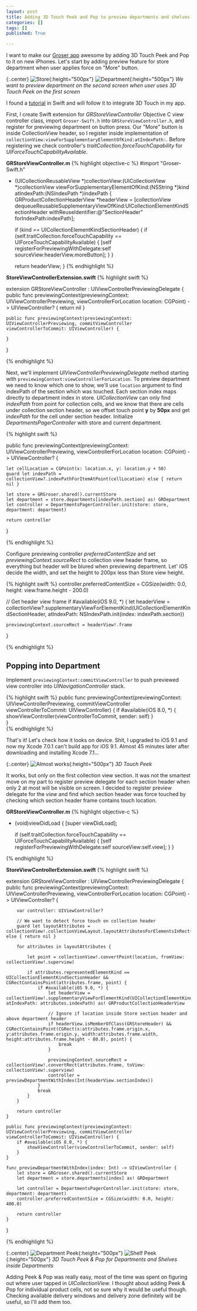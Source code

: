```yaml
---
layout: post
title: Adding 3D Touch Peek and Pop to preview departments and shelves in our iOS app
categories: []
tags: []
published: True

---
```


I want to make our [Groser app](https://itunes.apple.com/en/app/groser/id915288141) awesome by adding 3D Touch Peek and Pop to it on new iPhones. Let's start by adding preview feature for store department when user applies force on "More" button.

{:.center}
![Store](/assets/3d-touch/store-1.png){:height="500px"}
![Department](/assets/3d-touch/department-1.png){:height="500px"}
*We want to preview department on the second screen when user uses 3D Touch Peek on the first screen*

I found a [tutorial](http://www.the-nerd.be/2015/10/06/3d-touch-peek-and-pop-tutorial/) in Swift and will follow it to integrate 3D Touch in my app.

First, I create Swift extension for _GRStoreViewController_ Objective C view controller class, import `Groser-Swift.h` into `GRStoreViewController.h`, and register for previewing department on button press. Our "More" button is inside CollectionView header, so I register inside implementation of `collectionView:viewForSupplementaryElementOfKind:atIndexPath:`. Before registering we check controller's _traitCollection.forceTouchCapability_ for _UIForceTouchCapabilityAvailable_.

**GRStoreViewController.m**
{% highlight objective-c %}
#import "Groser-Swift.h"

- (UICollectionReusableView *)collectionView:(UICollectionView *)collectionView viewForSupplementaryElementOfKind:(NSString *)kind atIndexPath:(NSIndexPath *)indexPath
{
    GRProductCollectionHeaderView *headerView = [collectionView dequeueReusableSupplementaryViewOfKind:UICollectionElementKindSectionHeader withReuseIdentifier:@"SectionHeader" forIndexPath:indexPath];

    if (kind == UICollectionElementKindSectionHeader) {
      if (self.traitCollection.forceTouchCapability == UIForceTouchCapabilityAvailable) {
          [self registerForPreviewingWithDelegate:self sourceView:headerView.moreButton];
      }
    }

    return headerView;
}
{% endhighlight %}

**StoreViewControllerExtension.swift**
{% highlight swift %}

extension GRStoreViewController : UIViewControllerPreviewingDelegate {
    public func previewingContext(previewingContext: UIViewControllerPreviewing, viewControllerForLocation location: CGPoint) -> UIViewController? {
        return nil
    }
    
    public func previewingContext(previewingContext: UIViewControllerPreviewing, commitViewController viewControllerToCommit: UIViewController) {
        
    }   
}

{% endhighlight %}

Next, we'll implement _UIViewControllerPreviewingDelegate_ method starting with `previewingContext:viewControllerForLocation`. To preview department we need to know which one to show, we'll use `location` argument to find indexPath of the section which was touched. Each section index maps directly to department index in store. _UICollectionView_ can only find _indexPath_ from point for collection cells, and we know that there are cells under collection section header, so we offset touch point **y** by **50px** and get _indexPath_ for the cell under section header. Initialize _DepartmentsPagerController_ with store and current department.

{% highlight swift %}

public func previewingContext(previewingContext: UIViewControllerPreviewing, viewControllerForLocation location: CGPoint) -> UIViewController? {
    
    let cellLocation = CGPoint(x: location.x, y: location.y + 50)
    guard let indexPath = collectionView?.indexPathForItemAtPoint(cellLocation) else { return nil }
    
    let store = GRGroser.shared().currentStore
    let department = store.departments[indexPath.section] as! GRDepartment
    let controller = DepartmentsPagerController.init(store: store, department: department)
    
    return controller
}

{% endhighlight %}

Configure previewing controller _preferredContentSize_ and set _previewingContext.sourceRect_ to collection view header frame, so everything but header will be blured when previewing department. Let' iOS decide the width, and set the height to 200px less than Store view height.

{% highlight swift %}
controller.preferredContentSize = CGSize(width: 0.0, height: view.frame.height - 200.0)

// Get header view frame
if #available(iOS 9.0, *) {
    let headerView = collectionView?.supplementaryViewForElementKind(UICollectionElementKindSectionHeader, atIndexPath: NSIndexPath.init(index: indexPath.section))
    
    previewingContext.sourceRect = headerView!.frame
}

{% endhighlight %}

## Popping into Department

Implement `previewingContext:commitViewController` to push previewed view controller into _UINavigationController_ stack.

{% highlight swift %}
public func previewingContext(previewingContext: UIViewControllerPreviewing, commitViewController viewControllerToCommit: UIViewController) {
    if #available(iOS 8.0, *) {
        showViewController(viewControllerToCommit, sender: self)
    }    
}   
{% endhighlight %}

That's it! Let's check how it looks on device. Shit, I upgraded to iOS 9.1 and now my Xcode 7.0.1 can't build app for iOS 9.1. Almost 45 minutes later after downloading and installing Xcode 7.1...

{:.center}
![Almost works](/assets/3d-touch/almost.png){:height="500px"}
*3D Touch Peek*

It works, but only on the first collection view section. It was not the smartest move on my part to register preview delegate for each section header when only 2 at most will be visible on screen. I decided to register preview delegate for the _view_ and find which section header was force touched by checking which section header frame contains touch location.

**GRStoreViewController.m**
{% highlight objective-c %}

- (void)viewDidLoad {
    [super viewDidLoad];

    if (self.traitCollection.forceTouchCapability == UIForceTouchCapabilityAvailable) {
        [self registerForPreviewingWithDelegate:self sourceView:self.view];
    }
}

{% endhighlight %}

**StoreViewControllerExtension.swift**
{% highlight swift %}

extension GRStoreViewController : UIViewControllerPreviewingDelegate {
    public func previewingContext(previewingContext: UIViewControllerPreviewing, viewControllerForLocation location: CGPoint) -> UIViewController? {
        
        var controller: UIViewController?
        
        // We want to detect force touch on collection header
        guard let layoutAttributes = collectionView!.collectionViewLayout.layoutAttributesForElementsInRect(collectionView!.bounds) else { return nil }
        
        for attributes in layoutAttributes {

            let point = collectionView!.convertPoint(location, fromView: collectionView!.superview)
            
            if attributes.representedElementKind == UICollectionElementKindSectionHeader && CGRectContainsPoint(attributes.frame, point) {
                if #available(iOS 9.0, *) {
                    let headerView = collectionView!.supplementaryViewForElementKind(UICollectionElementKindSectionHeader, atIndexPath: attributes.indexPath) as! GRProductCollectionHeaderView

                    // Ignore if location inside Store section header and above department header
                    if headerView.isMemberOfClass(GRStoreHeader) && CGRectContainsPoint(CGRect(x:attributes.frame.origin.x, y:attributes.frame.origin.y, width:attributes.frame.width, height:attributes.frame.height - 80.0), point) {
                        break
                    }
                    
                    previewingContext.sourceRect = collectionView!.convertRect(attributes.frame, toView: collectionView!.superview)
                    controller = previewDepartmentWithIndex(Int(headerView.sectionIndex))
                }
                break
            }
        }
        
        return controller
    }
    
    public func previewingContext(previewingContext: UIViewControllerPreviewing, commitViewController viewControllerToCommit: UIViewController) {
        if #available(iOS 8.0, *) {
            showViewController(viewControllerToCommit, sender: self)
        }
    }
    
    func previewDepartmentWithIndex(index: Int) -> UIViewController {
        let store = GRGroser.shared().currentStore
        let department = store.departments[index] as! GRDepartment
        
        let controller = DepartmentsPagerController.init(store: store, department: department)
        controller.preferredContentSize = CGSize(width: 0.0, height: 400.0)
        
        return controller
    }
}

{% endhighlight %}

{:.center}
![Department Peek](/assets/3d-touch/department-peek.png){:height="500px"}
![Shelf Peek](/assets/3d-touch/shelf-peek.png){:height="500px"}
*3D Touch Peek & Pop for Departments and Shelves inside Departments*


Adding Peek & Pop was really easy, most of the time was spent on figuring out where user tapped in _UICollectionView_. I thought about adding Peek & Pop for individual product cells, not so sure why it would be useful though. Checking available delivery windows and delivery zone definitely will be useful, so I'll add them too.